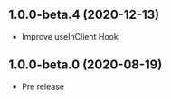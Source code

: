 ## 1.0.0-beta.4 (2020-12-13)
- Improve useInClient Hook


## 1.0.0-beta.0 (2020-08-19) 
- Pre release
